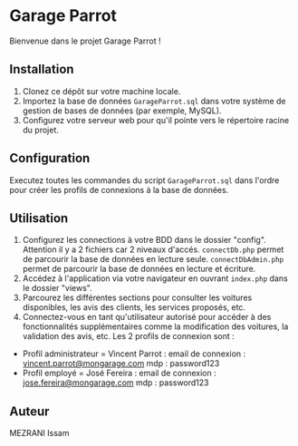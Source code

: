 # Garage Parrot

Bienvenue dans le projet Garage Parrot !

## Installation

1. Clonez ce dépôt sur votre machine locale.
2. Importez la base de données `GarageParrot.sql` dans votre système de gestion de bases de données (par exemple, MySQL).
3. Configurez votre serveur web pour qu'il pointe vers le répertoire racine du projet.

## Configuration

Executez toutes les commandes du script `GarageParrot.sql` dans l'ordre pour créer les profils de connexions à la base de données.

## Utilisation

1. Configurez les connections à votre BDD dans le dossier "config". Attention il y a 2 fichiers car 2 niveaux d'accés. 
`connectDb.php` permet de parcourir la base de données en lecture seule.
`connectDbAdmin.php` permet de parcourir la base de données en lecture et écriture.
2. Accédez à l'application via votre navigateur en ouvrant `index.php` dans le dossier "views".
3. Parcourez les différentes sections pour consulter les voitures disponibles, les avis des clients, les services proposés, etc.
4. Connectez-vous en tant qu'utilisateur autorisé pour accéder à des fonctionnalités supplémentaires comme la modification des voitures, la validation des avis, etc.
Les 2 profils de connexion sont : 
  - Profil administrateur = Vincent Parrot : email de connexion : vincent.parrot@mongarage.com   mdp : password123
  - Profil employé = José Fereira : email de connexion : jose.fereira@mongarage.com   mdp : password123


## Auteur

MEZRANI Issam